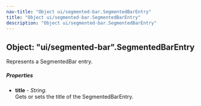 ```yaml
---
nav-title: "Object ui/segmented-bar.SegmentedBarEntry"
title: "Object ui/segmented-bar.SegmentedBarEntry"
description: "Object ui/segmented-bar.SegmentedBarEntry"
---
```

## Object: "ui/segmented-bar".SegmentedBarEntry  
Represents a SegmentedBar entry.

##### Properties
 - **title** - _String_.    
  Gets or sets the title of the SegmentedBarEntry.